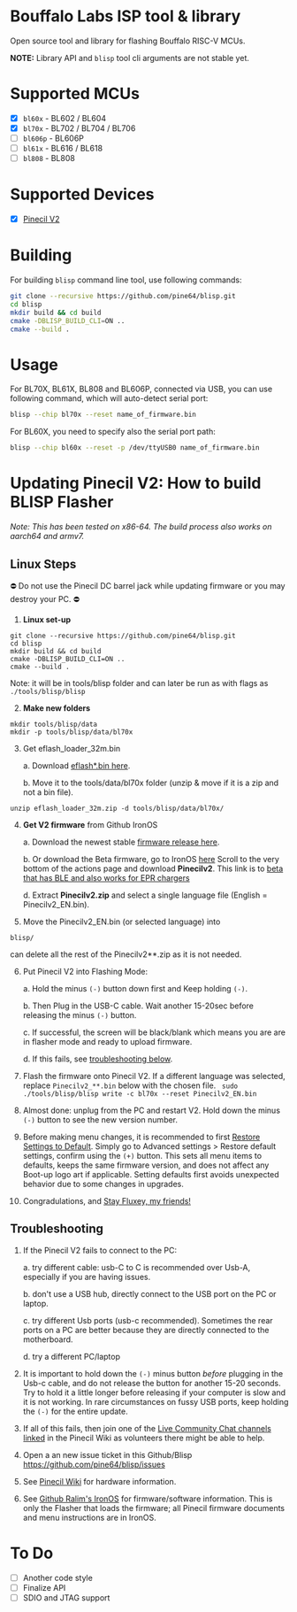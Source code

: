 # Bouffalo Labs ISP tool & library

Open source tool and library for flashing Bouffalo RISC-V MCUs.

**NOTE:** Library API and `blisp` tool cli arguments are not stable yet.

# Supported MCUs

- [X] `bl60x` - BL602 / BL604
- [X] `bl70x` - BL702 / BL704 / BL706 
- [ ] `bl606p` - BL606P
- [ ] `bl61x` - BL616 / BL618
- [ ] `bl808` - BL808

# Supported Devices
- [X] [Pinecil V2](https://wiki.pine64.org/wiki/Pinecil)

# Building
For building `blisp` command line tool, use following commands:

```bash
git clone --recursive https://github.com/pine64/blisp.git
cd blisp
mkdir build && cd build
cmake -DBLISP_BUILD_CLI=ON ..
cmake --build .
```

# Usage

For BL70X, BL61X, BL808 and BL606P, connected via USB, you can use following command, which will auto-detect serial port:

```bash
blisp --chip bl70x --reset name_of_firmware.bin
```

For BL60X, you need to specify also the serial port path:

```bash
blisp --chip bl60x --reset -p /dev/ttyUSB0 name_of_firmware.bin
```

# Updating Pinecil V2: How to build BLISP Flasher

_Note: This has been tested on x86-64. The build process also works on aarch64 and armv7._
## Linux Steps

⛔ Do not use the Pinecil DC barrel jack while updating firmware or you may destroy your PC. ⛔

1. **Linux set-up**
```
git clone --recursive https://github.com/pine64/blisp.git
cd blisp
mkdir build && cd build
cmake -DBLISP_BUILD_CLI=ON ..
cmake --build .
```
  Note: it will be in tools/blisp folder and can later be run as with flags as ` ./tools/blisp/blisp`

2. **Make new folders**
```
mkdir tools/blisp/data
mkdir -p tools/blisp/data/bl70x
```

3. Get eflash_loader_32m.bin
   
   a. Download [eflash*.bin here](https://github.com/River-b/blisp/tree/master/eflash).
   
   b. Move it to the tools/data/bl70x folder (unzip & move if it is a zip and not a bin file).
```
unzip eflash_loader_32m.zip -d tools/blisp/data/bl70x/
```

4. **Get V2 firmware** from Github IronOS

   a. Download the newest stable [firmware release here](https://github.com/Ralim/IronOS).
   
   b. Or download the Beta firmware, go to IronOS [here](https://github.com/Ralim/IronOS/actions/runs/3545583488)
      Scroll to the very bottom of the actions page and download **Pinecilv2**. This link is to [beta that has BLE and also works for EPR chargers](https://github.com/Ralim/IronOS/actions/runs/3545583488)
   
   d. Extract **Pinecilv2.zip** and select a single language file (English = Pinecilv2_EN.bin).

5.  Move the Pinecilv2_EN.bin (or selected language) into 
```
blisp/
```
can delete all the rest of the Pinecilv2**.zip as it is not needed.

6. Put Pinecil V2 into Flashing Mode:

      a. Hold the minus `(-)` button down first and Keep holding `(-)`.
      
      b. Then Plug in the USB-C cable. Wait another 15-20sec before releasing the minus `(-)` button.
      
      c. If successful, the screen will be black/blank which means you are are in flasher mode and ready to upload firmware.
      
      d. If this fails, see [troubleshooting below](https://github.com/River-b/blisp/blob/master/README.md#troubleshooting).

8. Flash the firmware onto Pinecil V2. If a different language was selected, replace `Pinecilv2_**.bin` below with the chosen file.
` sudo ./tools/blisp/blisp write -c bl70x --reset Pinecilv2_EN.bin`


9. Almost done: unplug from the PC and restart V2. Hold down the minus `(-)` button to see the new version number.

10. Before making menu changes, it is recommended to first [Restore Settings to Default](https://github.com/Ralim/IronOS/blob/dev/Documentation/GettingStarted.md#settings-menu).
   Simply go to Advanced settings > Restore default settings, confirm using the `(+)` button. This sets all menu items to defaults, keeps the same firmware version, and does not affect any Boot-up logo art if applicable. Setting  defaults first avoids unexpected behavior due to some changes in upgrades.
   
11. Congradulations, and [Stay Fluxey, my friends!](https://www.reddit.com/r/PINE64official/comments/xk9vxu/most_interesting_man_in_the_world_i_dont_always/?utm_source=share&utm_medium=web2x&context=3)

## Troubleshooting
1. If the Pinecil V2 fails to connect to the PC:

    a. try different cable: usb-C to C is recommended over Usb-A, especially if you are having issues.
    
    b. don't use a USB hub, directly connect to the USB port on the PC or laptop.
    
    c. try different Usb ports (usb-c recommended). Sometimes the rear ports on a PC are better because they are directly connected to the motherboard.
    
    d. try a different PC/laptop
    
2. It is important to hold down the `(-)` minus button _before_ plugging in the Usb-c cable, and do not release the button for another 15-20 seconds. Try to hold it a little longer before releasing if your computer is slow and it is not working. In rare circumstances on fussy USB ports, keep holding the `(-)` for the entire update.

3. If all of this fails, then join one of the [Live Community Chat channels linked](https://wiki.pine64.org/wiki/Pinecil#Community_links) in the Pinecil Wiki as volunteers there might be able to help.

4. Open a an new issue ticket in this Github/Blisp https://github.com/pine64/blisp/issues

5. See [Pinecil Wiki](https://wiki.pine64.org/wiki/Pinecil) for hardware information.

6. See [Github Ralim's IronOS](https://ralim.github.io/IronOS/#getting-started) for firmware/software information. This is only the Flasher that loads the firmware; all Pinecil firmware documents and menu instructions are in IronOS.


# To Do

- [ ] Another code style
- [ ] Finalize API
- [ ] SDIO and JTAG support
